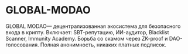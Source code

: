 # GLOBAL-MODAO
GLOBAL MODAO— децентрализованная экосистема для безопасного входа в крипту. Включает: SBT-репутацию, ИИ-аудитор, Blacklist Scanner, Immunity Academy. Борьба со скамом через ZK-proof и DAO-голосования. Полная анонимность, никаких платных подписок.
